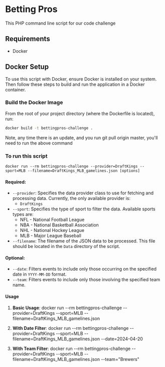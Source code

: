 # Betting Pros

This PHP command line script for our code challenge

## Requirements

- Docker

## Docker Setup

To use this script with Docker, ensure Docker is installed on your system. Then follow these steps to build and run the
application in a Docker container.

### Build the Docker Image

From the root of your project directory (where the Dockerfile is located), run:

```bash
docker build -t bettingpros-challenge .
```

Note, any time there is an update, and you run git pull origin master, you'll need to run the above command

### To run this script

```docker run --rm bettingpros-challenge --provider=DraftKings --sport=MLB --filename=DraftKings_MLB_gamelines.json [options]```

#### Required:

- `--provider`: Specifies the data provider class to use for fetching and processing data. Currently, the only available
  provider is:
    - `DraftKings`
- `--sport`: Specifies the type of sport to filter the data. Available sports types are:
    - NFL - National Football League
    - NBA - National Basketball Association
    - NHL - National Hockey League
    - MLB - Major League Baseball
- `--filename`: The filename of the JSON data to be processed. This file should be located in the `Data` directory of
  the script.

#### Optional:

- `--date`: Filters events to include only those occurring on the specified date in `YYYY-MM-DD` format.
- `--team`: Filters events to include only those involving the specified team name.

#### Usage
1. **Basic Usage**:
   docker run --rm bettingpros-challenge --provider=DraftKings --sport=MLB --filename=DraftKings_MLB_gamelines.json

2. **With Date Filter**:
   docker run --rm bettingpros-challenge --provider=DraftKings --sport=MLB --filename=DraftKings_MLB_gamelines.json --date=2024-04-20

3. **With Team Filter**:
   docker run --rm bettingpros-challenge --provider=DraftKings --sport=MLB --filename=DraftKings_MLB_gamelines.json --team="Brewers"



